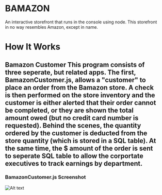 # BAMAZON

An interactive storefront that runs in the console using node. This storefront in no way resembles Amazon, except in name.

# How It Works

## Bamazon Customer This program consists of three seperate, but related apps. The first, BamazonCustomer.js, allows a "customer" to place an order from the Bamazon store. A check is then performed on the store inventory and the customer is either alerted that their order cannot be completed, or they are shown the total amount owed (but no credit card number is requested). Behind the scenes, the quantity ordered by the customer is deducted from the store quantity (which is stored in a SQL table). At the same time, the $ amount of the order is sent to seperate SQL table to allow the corportate executives to track earnings by department.

### BamazonCustomer.js Screenshot
![Alt text](/bamazon/images/customer.jpg?raw=true "Customer View")
